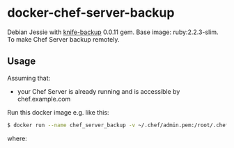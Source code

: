 # docker-chef-server-backup

Debian Jessie with [knife-backup](https://github.com/mdxp/knife-backup) 0.0.11 gem. Base image: ruby:2.2.3-slim. To make Chef Server backup remotely.

## Usage
Assuming that:
  * your Chef Server is already running and is accessible by chef.example.com

Run this docker image e.g. like this:
```bash
$ docker run --name chef_server_backup -v ~/.chef/admin.pem:/root/.chef/admin.pem -e CHEF_SERVER_URL="https://chef.example.com/organizations/testorg" xmik/chef-server-backup:0.0.1
```

where: